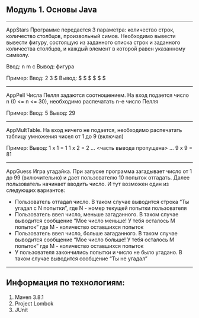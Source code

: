 Модуль 1. Основы Java
---
---
AppStars
Программе передается 3 параметра: количество строк, количество столбцов, произвольный симов. Необходимо вывести вывести фигуру, состоящую из заданного списка строк и заданного количества столбцов, и каждый элемент в которой равен указанному символу.

Ввод: n m c
Вывод: фигура

Пример:
Ввод:
2 3 $
Вывод:
$ $ $
$ $ $

---
AppPell
Числа Пелля задаются соотношением.
На вход подается число n (0 <= n <= 30), необходимо распечатать n-e число Пелля

Пример:
Ввод:
5
Вывод:
29

---
AppMultTable.
На вход ничего не подается, необходимо распечатать таблицу умножения чисел от 1 до 9 (включая)

Пример:
Вывод:
1 x 1 = 1
1 x 2 = 2
…
<часть вывода пропущена>
…
9 x 9 = 81

---
AppGuess
Игра угадайка. При запуске программа загадывает число от 1 до 99 (включительно) и дает пользователю 10 попыток отгадать. Далее пользователь начинает вводить число. И тут возможен один из следующих вариантов:
- Пользователь отгадал число. В таком случае выводится строка
  “Ты угадал с N попытки”, где N - номер текущей попытки пользователя
- Пользователь ввел число, меньше загаданного. В таком случае выводится сообщение “Мое число меньше! У тебя осталось M попыток” где M - количество оставшихся попыток
- Пользователь ввел число, больше загаданного. В таком случае выводится сообщение “Мое число больше! У тебя осталось M попыток” где M - количество оставшихся попыток
- У пользователя закончились попытки и число не было угадано. В таком случае выводится сообщение “Ты не угадал” 

---
Информация по технологиям:
---
1. Maven 3.8.1
2. Project Lombok
3. JUnit